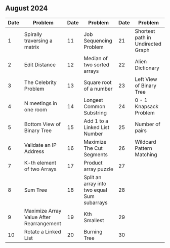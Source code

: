 ## August 2024

| Date | Problem                                  | Date | Problem                                     | Date | Problem                           |
| ---- | ---------------------------------------- | ---- | ------------------------------------------- | ---- | --------------------------------- |
| 1    | Spirally traversing a matrix             | 11   | Job Sequencing Problem                      | 21   | Shortest path in Undirected Graph |
| 2    | Edit Distance                            | 12   | Median of two sorted arrays                 | 22   | Alien Dictionary                  |
| 3    | The Celebrity Problem                    | 13   | Square root of a number                     | 23   | Left View of Binary Tree          |
| 4    | N meetings in one room                   | 14   | Longest Common Substring                    | 24   | 0 - 1 Knapsack Problem            |
| 5    | Bottom View of Binary Tree               | 15   | Add 1 to a Linked List Number               | 25   | Number of pairs                   |
| 6    | Validate an IP Address                   | 16   | Maximize The Cut Segments                   | 26   | Wildcard Pattern Matching         |
| 7    | K-th element of two Arrays               | 17   | Product array puzzle                        | 27   |                                   |
| 8    | Sum Tree                                 | 18   | Split an array into two equal Sum subarrays | 28   |                                   |
| 9    | Maximize Array Value After Rearrangement | 19   | Kth Smallest                                | 29   |                                   |
| 10   | Rotate a Linked List                     | 20   | Burning Tree                                | 30   |                                   |
